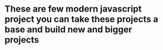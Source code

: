 # These are few modern javascript project you can take these projects a base and build new and bigger projects